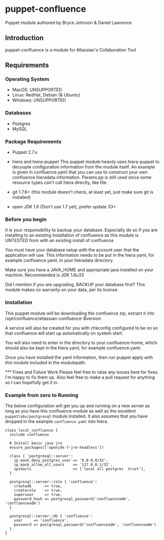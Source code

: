 # puppet-confluence
Puppet module authored by Bryce Johnson & Daniel Lawrence

## Introduction

puppet-confluence is a module for Atlassian's Collaboration Tool

## Requirements

### Operating System
* MacOS: UNSUPPORTED
* Linux:  RedHat, Debian (& Ubuntu)
* Windows:  UNSUPPORTED
### Databases
* Postgres
* MySQL

### Package Requirements

* Puppet 2.7.x

* hiera and hiera-puppet
This puppet module heavily uses hiera-puppet to decouple configuration 
information from the module itself.  An example is given in confluence.yaml
that you can use to construct your own confluence hieradata information.  Params.pp
is still used since some resource types can't call hiera directly, like file.

* git 1.7.6+ (this module doesn't check, at least yet, just make sure git
is installed)

* open JDK 1.6 (Don't use 1.7 yet), prefer update 33+

### Before you begin
It is your responsibility to backup your database.  Especially do so
if you are installing to an existing installation of confluence as this module
is UNTESTED from with an existing install of confluence

You must have your database setup with the account user that the application
will use.  This information needs to be put in the hiera yaml, for example
confluence.yaml, in your hieradata directory.

Make sure you have a JAVA_HOME and appropriate java installed on your machine.
Recommended is JDK 1.6u33

Did I mention if you are upgrading, BACKUP your database first? This module 
makes no warranty on your data, per its license.

### Installation

This puppet module will be downloading the confluence zip, extract it into
/opt/confluence/atlassian-confluence-$version

A service will also be created for you with chkconfig configured to be on
so that confluence will start up automatically on system start.

You will also need to enter in the directory to your confluence-home, which should
also be kept in the hiera yaml, for example confluence.yaml.

Once you have installed the yaml information, then run puppet apply with 
this module included in the modulepath.

*** Fixes and Future Work
Please feel free to raise any issues here for fixes.  I'm happy to fix them
up.  Also feel free to make a pull request for anything so I can hopefully
get it in.

### Example from zero to Running

The below configuration will get you up and running on a new server as long as you have this confluence module as well as the excellent `puppetlabs/postgresql` module installed.
It also assumes that you have dropped in the example `confluence.yaml` into hiera.

```
class local_confluence {
  include confluence

  # Install basic java jre
  ensure_packages(['openjdk-7-jre-headless'])

  class { 'postgresql::server':
    ip_mask_deny_postgres_user => '0.0.0.0/32',
    ip_mask_allow_all_users    => '127.0.0.1/32',
    ipv4acls                   => ['local all postgres  trust'],
  }

  postgresql::server::role { 'confluence':
    createdb      => true,
    createrole    => true,
    superuser     => true,
    password_hash => postgresql_password('confluenceadm', 'confluenceadm')
  }

  postgresql::server::db { 'confluence':
    user     => 'confluence',
    password => postgresql_password('confluenceadm', 'confluenceadm')
  }
}
```

